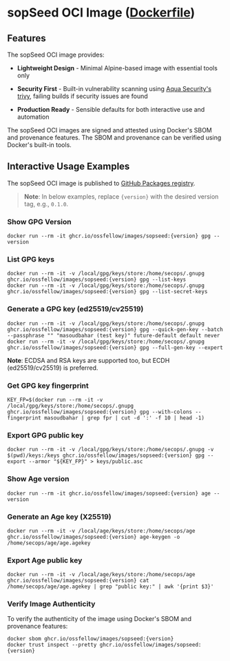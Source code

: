 # sopSeed OCI Image ([Dockerfile](https://github.com/ossfellow/sopSeed/blob/main/Dockerfile))

## Features

The sopSeed OCI image provides:

* **Lightweight Design** - Minimal Alpine-based image with essential tools only

* **Security First** - Built-in vulnerability scanning using [Aqua Security's trivy](https://github.com/aquasecurity/trivy), failing builds if security issues are found

* **Production Ready** - Sensible defaults for both interactive use and automation

The sopSeed OCI images are signed and attested using Docker's SBOM and provenance features. The SBOM and provenance can be verified using Docker's built-in tools.

## Interactive Usage Examples

The sopSeed OCI image is published to [GitHub Packages registry](https://github.com/ossfellow/sopSeed/pkgs/container/images/sopseed).

> **Note**: In below examples, replace `{version}` with the desired version tag, e.g., `0.1.0`.

### Show GPG Version

```console
docker run --rm -it ghcr.io/ossfellow/images/sopseed:{version} gpg --version
```

### List GPG keys

```console
docker run --rm -it -v /local/gpg/keys/store:/home/secops/.gnupg ghcr.io/ossfellow/images/sopseed:{version} gpg --list-keys
docker run --rm -it -v /local/gpg/keys/store:/home/secops/.gnupg ghcr.io/ossfellow/images/sopseed:{version} gpg --list-secret-keys
```

### Generate a GPG key (ed25519/cv25519)

```console
docker run --rm -it -v /local/gpg/keys/store:/home/secops/.gnupg ghcr.io/ossfellow/images/sopseed:{version} gpg --quick-gen-key --batch --passphrase "" "masoudbahar (test key)" future-default default never
docker run --rm -it -v /local/gpg/keys/store:/home/secops/.gnupg ghcr.io/ossfellow/images/sopseed:{version} gpg --full-gen-key --expert
```

**Note**: ECDSA and RSA keys are supported too, but ECDH (ed25519/cv25519) is preferred.

### Get GPG key fingerprint

```console
KEY_FP=$(docker run --rm -it -v /local/gpg/keys/store:/home/secops/.gnupg ghcr.io/ossfellow/images/sopseed:{version} gpg --with-colons --fingerprint masoudbahar | grep fpr | cut -d ':' -f 10 | head -1)
```

### Export GPG public key

```console
docker run --rm -it -v /local/gpg/keys/store:/home/secops/.gnupg -v $(pwd)/keys:/keys ghcr.io/ossfellow/images/sopseed:{version} gpg --export --armor "${KEY_FP}" > keys/public.asc
```

### Show Age version

```console
docker run --rm -it ghcr.io/ossfellow/images/sopseed:{version} age --version
```

### Generate an Age key (X25519)

```console
docker run --rm -it -v /local/age/keys/store:/home/secops/age ghcr.io/ossfellow/images/sopseed:{version} age-keygen -o /home/secops/age/age.agekey
```

### Export Age public key

```console
docker run --rm -it -v /local/age/keys/store:/home/secops/age ghcr.io/ossfellow/images/sopseed:{version} cat /home/secops/age/age.agekey | grep "public key:" | awk '{print $3}'
```

### Verify Image Authenticity

To verify the authenticity of the image using Docker's SBOM and provenance features:

```console
docker sbom ghcr.io/ossfellow/images/sopseed:{version}
docker trust inspect --pretty ghcr.io/ossfellow/images/sopseed:{version}
```
